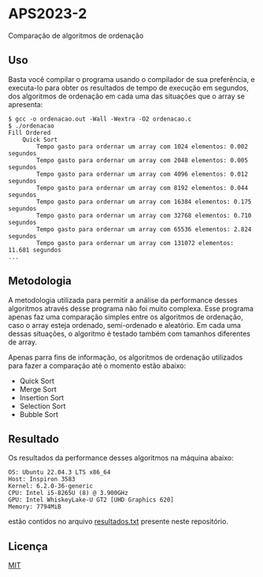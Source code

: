 # APS2023-2

Comparação de algoritmos de ordenação

## Uso

Basta você compilar o programa usando o compilador de sua preferência, e
executa-lo para obter os resultados de tempo de execução em segundos, dos
algoritmos de ordenação em cada uma das situações que o array se apresenta:

```shell
$ gcc -o ordenacao.out -Wall -Wextra -O2 ordenacao.c
$ ./ordenacao
Fill Ordered
	Quick Sort
		Tempo gasto para ordernar um array com 1024 elementos: 0.002 segundos
		Tempo gasto para ordernar um array com 2048 elementos: 0.005 segundos
		Tempo gasto para ordernar um array com 4096 elementos: 0.012 segundos
		Tempo gasto para ordernar um array com 8192 elementos: 0.044 segundos
		Tempo gasto para ordernar um array com 16384 elementos: 0.175 segundos
		Tempo gasto para ordernar um array com 32768 elementos: 0.710 segundos
		Tempo gasto para ordernar um array com 65536 elementos: 2.824 segundos
		Tempo gasto para ordernar um array com 131072 elementos: 11.681 segundos
...
```

## Metodologia

A metodologia utilizada para permitir a análise da performance desses algoritmos
através desse programa não foi muito complexa. Esse programa apenas faz uma
comparação simples entre os algoritmos de ordenação, caso o array esteja ordenado,
semi-ordenado e aleatório. Em cada uma dessas situações, o algoritmo é testado
também com tamanhos diferentes de array.

Apenas parra fins de informação, os algoritmos de ordenação utilizados para
fazer a comparação até o momento estão abaixo:

- Quick Sort
- Merge Sort
- Insertion Sort
- Selection Sort
- Bubble Sort 

## Resultado

Os resultados da performance desses algoritmos na máquina abaixo:

```
OS: Ubuntu 22.04.3 LTS x86_64 
Host: Inspiron 3583 
Kernel: 6.2.0-36-generic 
CPU: Intel i5-8265U (8) @ 3.900GHz 
GPU: Intel WhiskeyLake-U GT2 [UHD Graphics 620] 
Memory: 7794MiB 
```

estão contidos no arquivo [resultados.txt](https://github.com/cahian/APS2023-2/blob/main/resultado.txt)
presente neste repositório.

## Licença

[MIT](https://choosealicense.com/licenses/mit/)


